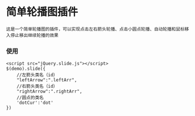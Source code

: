 # 简单轮播图插件
    这是一个简单轮播图的插件，可以实现点击左右箭头轮播、点击小圆点轮播、自动轮播和鼠标移入停止移出继续轮播的效果
### 使用
    <script src="jQuery.slide.js"></script>
    $(demo).slide({
        //左箭头类名（id）
        "leftArrow":".leftArr",
        //右箭头类名（id）
        "rightArrow":".rightArr",
        //圆点的类名
        'dotCur':'dot'
    })